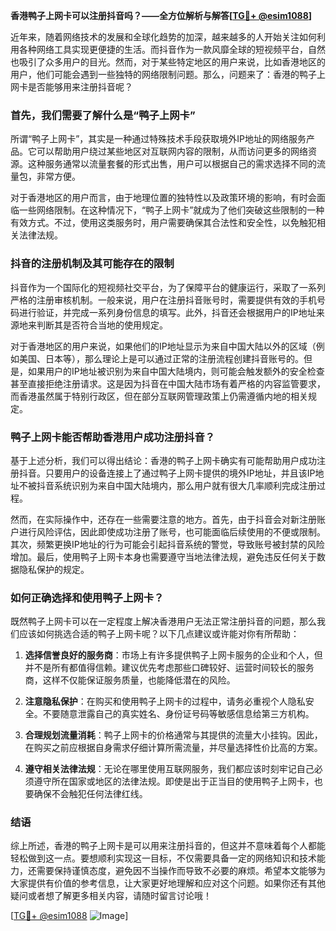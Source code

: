 **香港鸭子上网卡可以注册抖音吗？——全方位解析与解答[[TG💪+ @esim1088](https://t.me/s/esim1088)]**

近年来，随着网络技术的发展和全球化趋势的加深，越来越多的人开始关注如何利用各种网络工具实现更便捷的生活。而抖音作为一款风靡全球的短视频平台，自然也吸引了众多用户的目光。然而，对于某些特定地区的用户来说，比如香港地区的用户，他们可能会遇到一些独特的网络限制问题。那么，问题来了：香港的鸭子上网卡是否能够用来注册抖音呢？

### 首先，我们需要了解什么是“鸭子上网卡”

所谓“鸭子上网卡”，其实是一种通过特殊技术手段获取境外IP地址的网络服务产品。它可以帮助用户绕过某些地区对互联网内容的限制，从而访问更多的网络资源。这种服务通常以流量套餐的形式出售，用户可以根据自己的需求选择不同的流量包，非常方便。

对于香港地区的用户而言，由于地理位置的独特性以及政策环境的影响，有时会面临一些网络限制。在这种情况下，“鸭子上网卡”就成为了他们突破这些限制的一种有效方式。不过，使用这类服务时，用户需要确保其合法性和安全性，以免触犯相关法律法规。

### 抖音的注册机制及其可能存在的限制

抖音作为一个国际化的短视频社交平台，为了保障平台的健康运行，采取了一系列严格的注册审核机制。一般来说，用户在注册抖音账号时，需要提供有效的手机号码进行验证，并完成一系列身份信息的填写。此外，抖音还会根据用户的IP地址来源地来判断其是否符合当地的使用规定。

对于香港地区的用户来说，如果他们的IP地址显示为来自中国大陆以外的区域（例如美国、日本等），那么理论上是可以通过正常的注册流程创建抖音账号的。但是，如果用户的IP地址被识别为来自中国大陆境内，则可能会触发额外的安全检查甚至直接拒绝注册请求。这是因为抖音在中国大陆市场有着严格的内容监管要求，而香港虽然属于特别行政区，但在部分互联网管理政策上仍需遵循内地的相关规定。

### 鸭子上网卡能否帮助香港用户成功注册抖音？

基于上述分析，我们可以得出结论：香港的鸭子上网卡确实有可能帮助用户成功注册抖音。只要用户的设备连接上了通过鸭子上网卡提供的境外IP地址，并且该IP地址不被抖音系统识别为来自中国大陆境内，那么用户就有很大几率顺利完成注册过程。

然而，在实际操作中，还存在一些需要注意的地方。首先，由于抖音会对新注册账户进行风险评估，因此即使成功注册了账号，也可能面临后续使用的不便或限制。其次，频繁更换IP地址的行为可能会引起抖音系统的警觉，导致账号被封禁的风险增加。最后，使用鸭子上网卡本身也需要遵守当地法律法规，避免违反任何关于数据隐私保护的规定。

### 如何正确选择和使用鸭子上网卡？

既然鸭子上网卡可以在一定程度上解决香港用户无法正常注册抖音的问题，那么我们应该如何挑选合适的鸭子上网卡呢？以下几点建议或许能对你有所帮助：

1. **选择信誉良好的服务商**：市场上有许多提供鸭子上网卡服务的企业和个人，但并不是所有都值得信赖。建议优先考虑那些口碑较好、运营时间较长的服务商，这样不仅能保证服务质量，也能降低潜在的风险。
   
2. **注意隐私保护**：在购买和使用鸭子上网卡的过程中，请务必重视个人隐私安全。不要随意泄露自己的真实姓名、身份证号码等敏感信息给第三方机构。

3. **合理规划流量消耗**：鸭子上网卡的价格通常与其提供的流量大小挂钩。因此，在购买之前应根据自身需求仔细计算所需流量，并尽量选择性价比高的方案。

4. **遵守相关法律法规**：无论在哪里使用互联网服务，我们都应该时刻牢记自己必须遵守所在国家或地区的法律法规。即使是出于正当目的使用鸭子上网卡，也要确保不会触犯任何法律红线。

### 结语

综上所述，香港的鸭子上网卡是可以用来注册抖音的，但这并不意味着每个人都能轻松做到这一点。要想顺利实现这一目标，不仅需要具备一定的网络知识和技术能力，还需要保持谨慎态度，避免因不当操作而导致不必要的麻烦。希望本文能够为大家提供有价值的参考信息，让大家更好地理解和应对这个问题。如果你还有其他疑问或者想了解更多相关内容，请随时留言讨论哦！

[[TG💪+ @esim1088](https://t.me/s/esim1088) ![Image](https://i.postimg.cc/4NQfJmqS/Snipaste-2025-05-13-00-14-12.png)]